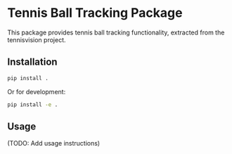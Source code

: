 # Tennis Ball Tracking Package

This package provides tennis ball tracking functionality, extracted from the tennisvision project.

## Installation

```bash
pip install .
```

Or for development:
```bash
pip install -e .
```

## Usage
(TODO: Add usage instructions)
